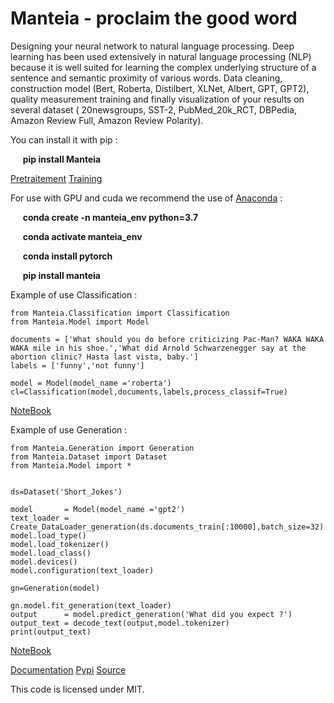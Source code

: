 Manteia - proclaim the good word
================================================================

Designing your neural network to natural language processing. Deep learning has been used extensively in natural language processing (NLP) because
it is well suited for learning the complex underlying structure of a sentence and semantic proximity of various words.
Data cleaning, construction model (Bert, Roberta, Distilbert, XLNet, Albert, GPT, GPT2),
quality measurement training and finally visualization of your results on several dataset ( 20newsgroups, SST-2, PubMed_20k_RCT, DBPedia, Amazon Review Full, Amazon Review Polarity).


You can install it with pip :

     __pip install Manteia__

[Pretraitement]( https://raw.githubusercontent.com/ym001/Manteia/master/docs/images/boxplot.png)
[Training]( https://raw.githubusercontent.com/ym001/Manteia/master/docs/images/train.png)

For use with GPU and cuda we recommend the use of [Anaconda](https://www.anaconda.com/open-source) :

     __conda create -n manteia_env python=3.7__

     __conda activate manteia_env__

     __conda install pytorch__

     __pip install manteia__

Example of use Classification :


	from Manteia.Classification import Classification 
	from Manteia.Model import Model 
			
	documents = ['What should you do before criticizing Pac-Man? WAKA WAKA WAKA mile in his shoe.','What did Arnold Schwarzenegger say at the abortion clinic? Hasta last vista, baby.']
	labels = ['funny','not funny']
			
	model = Model(model_name ='roberta')
	cl=Classification(model,documents,labels,process_classif=True)

[NoteBook](https://github.com/ym001/Manteia/blob/master/notebook/notebook_Manteia_presentation1.ipynb)


Example of use Generation :


	from Manteia.Generation import Generation 
	from Manteia.Dataset import Dataset
	from Manteia.Model import *

	
	ds=Dataset('Short_Jokes')

	model       = Model(model_name ='gpt2')
	text_loader = Create_DataLoader_generation(ds.documents_train[:10000],batch_size=32)
	model.load_type()
	model.load_tokenizer()
	model.load_class()
	model.devices()
	model.configuration(text_loader)
	
	gn=Generation(model)
	
	gn.model.fit_generation(text_loader)
	output      = model.predict_generation('What did you expect ?')
	output_text = decode_text(output,model.tokenizer)
	print(output_text)

[NoteBook](https://github.com/ym001/Manteia/blob/master/notebook/notebook_Manteia_presentation2.ipynb)

[Documentation](https://manteia.readthedocs.io/en/latest/#)
[Pypi](https://pypi.org/project/Manteia/)
[Source](https://github.com/ym001/Manteia)

This code is licensed under MIT.
